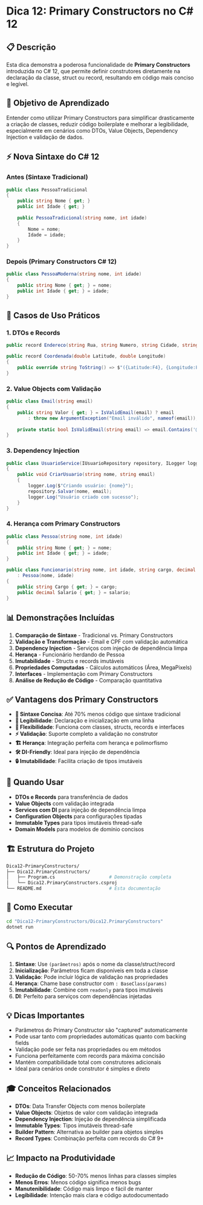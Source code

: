 # Dica 12: Primary Constructors no C# 12

## 📋 Descrição

Esta dica demonstra a poderosa funcionalidade de **Primary Constructors** introduzida no C# 12, que permite definir construtores diretamente na declaração da classe, struct ou record, resultando em código mais conciso e legível.

## 🎯 Objetivo de Aprendizado

Entender como utilizar Primary Constructors para simplificar drasticamente a criação de classes, reduzir código boilerplate e melhorar a legibilidade, especialmente em cenários como DTOs, Value Objects, Dependency Injection e validação de dados.

## ⚡ Nova Sintaxe do C# 12

### Antes (Sintaxe Tradicional)

```csharp
public class PessoaTradicional
{
    public string Nome { get; }
    public int Idade { get; }
    
    public PessoaTradicional(string nome, int idade)
    {
        Nome = nome;
        Idade = idade;
    }
}
```

### Depois (Primary Constructors C# 12)

```csharp
public class PessoaModerna(string nome, int idade)
{
    public string Nome { get; } = nome;
    public int Idade { get; } = idade;
}
```

## 🔧 Casos de Uso Práticos

### 1. **DTOs e Records**

```csharp
public record Endereco(string Rua, string Numero, string Cidade, string Estado);

public record Coordenada(double Latitude, double Longitude)
{
    public override string ToString() => $"({Latitude:F4}, {Longitude:F4})";
}
```

### 2. **Value Objects com Validação**

```csharp
public class Email(string email)
{
    public string Valor { get; } = IsValidEmail(email) ? email 
        : throw new ArgumentException("Email inválido", nameof(email));
    
    private static bool IsValidEmail(string email) => email.Contains('@') && email.Contains('.');
}
```

### 3. **Dependency Injection**

```csharp
public class UsuarioService(IUsuarioRepository repository, ILogger logger)
{
    public void CriarUsuario(string nome, string email)
    {
        logger.Log($"Criando usuário: {nome}");
        repository.Salvar(nome, email);
        logger.Log("Usuário criado com sucesso");
    }
}
```

### 4. **Herança com Primary Constructors**

```csharp
public class Pessoa(string nome, int idade)
{
    public string Nome { get; } = nome;
    public int Idade { get; } = idade;
}

public class Funcionario(string nome, int idade, string cargo, decimal salario) 
    : Pessoa(nome, idade)
{
    public string Cargo { get; } = cargo;
    public decimal Salario { get; } = salario;
}
```

## 📊 Demonstrações Incluídas

1. **Comparação de Sintaxe** - Tradicional vs. Primary Constructors
2. **Validação e Transformação** - Email e CPF com validação automática
3. **Dependency Injection** - Serviços com injeção de dependência limpa
4. **Herança** - Funcionário herdando de Pessoa
5. **Imutabilidade** - Structs e records imutáveis
6. **Propriedades Computadas** - Cálculos automáticos (Área, MegaPixels)
7. **Interfaces** - Implementação com Primary Constructors
8. **Análise de Redução de Código** - Comparação quantitativa

## ✅ Vantagens dos Primary Constructors

- **🎨 Sintaxe Concisa**: Até 70% menos código que sintaxe tradicional
- **📖 Legibilidade**: Declaração e inicialização em uma linha
- **🔧 Flexibilidade**: Funciona com classes, structs, records e interfaces
- **⚡ Validação**: Suporte completo a validação no construtor
- **🏗️ Herança**: Integração perfeita com herança e polimorfismo
- **🛠️ DI-Friendly**: Ideal para injeção de dependência
- **🔒 Imutabilidade**: Facilita criação de tipos imutáveis

## 🎯 Quando Usar

- **DTOs e Records** para transferência de dados
- **Value Objects** com validação integrada
- **Services com DI** para injeção de dependência limpa
- **Configuration Objects** para configurações tipadas
- **Immutable Types** para tipos imutáveis thread-safe
- **Domain Models** para modelos de domínio concisos

## 🏗️ Estrutura do Projeto

```bash
Dica12-PrimaryConstructors/
├── Dica12.PrimaryConstructors/
│   ├── Program.cs                    # Demonstração completa
│   └── Dica12.PrimaryConstructors.csproj
└── README.md                         # Esta documentação
```

## 🚀 Como Executar

```bash
cd "Dica12-PrimaryConstructors/Dica12.PrimaryConstructors"
dotnet run
```

## 🔍 Pontos de Aprendizado

1. **Sintaxe**: Use `(parâmetros)` após o nome da classe/struct/record
2. **Inicialização**: Parâmetros ficam disponíveis em toda a classe
3. **Validação**: Pode incluir lógica de validação nas propriedades
4. **Herança**: Chame base constructor com `: BaseClass(params)`
5. **Imutabilidade**: Combine com `readonly` para tipos imutáveis
6. **DI**: Perfeito para serviços com dependências injetadas

## 💡 Dicas Importantes

- Parâmetros do Primary Constructor são "captured" automaticamente
- Pode usar tanto com propriedades automáticas quanto com backing fields
- Validação pode ser feita nas propriedades ou em métodos
- Funciona perfeitamente com records para máxima concisão
- Mantém compatibilidade total com construtores adicionais
- Ideal para cenários onde construtor é simples e direto

## 🎓 Conceitos Relacionados

- **DTOs**: Data Transfer Objects com menos boilerplate
- **Value Objects**: Objetos de valor com validação integrada
- **Dependency Injection**: Injeção de dependência simplificada
- **Immutable Types**: Tipos imutáveis thread-safe
- **Builder Pattern**: Alternativa ao builder para objetos simples
- **Record Types**: Combinação perfeita com records do C# 9+

## 📈 Impacto na Produtividade

- **Redução de Código**: 50-70% menos linhas para classes simples
- **Menos Erros**: Menos código significa menos bugs
- **Manutenibilidade**: Código mais limpo e fácil de manter
- **Legibilidade**: Intenção mais clara e código autodocumentado
